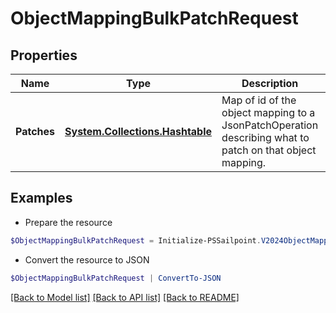 # ObjectMappingBulkPatchRequest
## Properties

Name | Type | Description | Notes
------------ | ------------- | ------------- | -------------
**Patches** | [**System.Collections.Hashtable**](Array.md) | Map of id of the object mapping to a JsonPatchOperation describing what to patch on that object mapping. | 

## Examples

- Prepare the resource
```powershell
$ObjectMappingBulkPatchRequest = Initialize-PSSailpoint.V2024ObjectMappingBulkPatchRequest  -Patches {603b1a61-d03d-4ed1-864f-a508fbd1995d&#x3D;[{op&#x3D;replace, path&#x3D;/enabled, value&#x3D;true}], 00bece34-f50d-4227-8878-76f620b5a971&#x3D;[{op&#x3D;replace, path&#x3D;/targetValue, value&#x3D;New Target Value}]}
```

- Convert the resource to JSON
```powershell
$ObjectMappingBulkPatchRequest | ConvertTo-JSON
```

[[Back to Model list]](../README.md#documentation-for-models) [[Back to API list]](../README.md#documentation-for-api-endpoints) [[Back to README]](../README.md)

